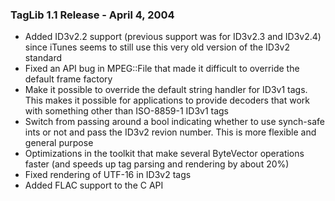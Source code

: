 ### TagLib 1.1 Release - April 4, 2004

-   Added ID3v2.2 support (previous support was for ID3v2.3 and ID3v2.4)
    since iTunes seems to still use this very old version of the ID3v2
    standard
-   Fixed an API bug in MPEG::File that made it difficult to override
    the default frame factory
-   Make it possible to override the default string handler for ID3v1
    tags. This makes it possible for applications to provide decoders
    that work with something other than ISO-8859-1 ID3v1 tags
-   Switch from passing around a bool indicating whether to use
    synch-safe ints or not and pass the ID3v2 revion number. This is
    more flexible and general purpose
-   Optimizations in the toolkit that make several ByteVector operations
    faster (and speeds up tag parsing and rendering by about 20%)
-   Fixed rendering of UTF-16 in ID3v2 tags
-   Added FLAC support to the C API
